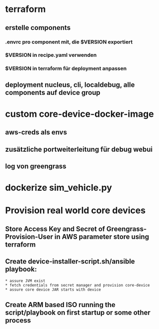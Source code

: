 # terraform
## erstelle components
### .envrc pro component mit, die $VERSION exportiert
### $VERSION in recipe.yaml verwenden
### $VERSION in terraform für deployment anpassen 
## deployment nucleus, cli, localdebug, alle components auf device group

# custom core-device-docker-image
## aws-creds als envs
## zusätzliche portweiterleitung für debug webui
## log von greengrass

# dockerize sim_vehicle.py

# Provision real world core devices 
## Store Access Key and Secret of Greengrass-Provision-User in AWS parameter store using terraform
## Create device-installer-script.sh/ansible playbook:
    * assure JVM exist
    * fetch credentials from secret manager and provision core-device
    * assure core device JAR starts with device
## Create ARM based ISO running the script/playbook on first startup or some other process 